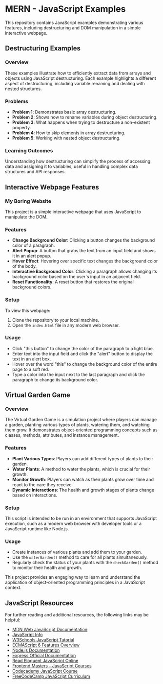 # MERN - JavaScript Examples

This repository contains JavaScript examples demonstrating various features, including destructuring and DOM manipulation in a simple interactive webpage.

## Destructuring Examples

### Overview
These examples illustrate how to efficiently extract data from arrays and objects using JavaScript destructuring. Each example highlights a different aspect of destructuring, including variable renaming and dealing with nested structures.

### Problems
- **Problem 1**: Demonstrates basic array destructuring.
- **Problem 2**: Shows how to rename variables during object destructuring.
- **Problem 3**: What happens when trying to destructure a non-existent property.
- **Problem 4**: How to skip elements in array destructuring.
- **Problem 5**: Working with nested object destructuring.

### Learning Outcomes
Understanding how destructuring can simplify the process of accessing data and assigning it to variables, useful in handling complex data structures and API responses.

## Interactive Webpage Features

### My Boring Website
This project is a simple interactive webpage that uses JavaScript to manipulate the DOM.

### Features
- **Change Background Color**: Clicking a button changes the background color of a paragraph.
- **Alert Popup**: A button that grabs the text from an input field and shows it in an alert popup.
- **Hover Effect**: Hovering over specific text changes the background color of the body.
- **Interactive Background Color**: Clicking a paragraph allows changing its background color based on the user's input in an adjacent field.
- **Reset Functionality**: A reset button that restores the original background colors.

### Setup
To view this webpage:
1. Clone the repository to your local machine.
2. Open the `index.html` file in any modern web browser.

### Usage
- Click "this button" to change the color of the paragraph to a light blue.
- Enter text into the input field and click the "alert" button to display the text in an alert box.
- Hover over the word "this" to change the background color of the entire page to a soft red.
- Type a color into the input next to the last paragraph and click the paragraph to change its background color.

## Virtual Garden Game

### Overview
The Virtual Garden Game is a simulation project where players can manage a garden, planting various types of plants, watering them, and watching them grow. It demonstrates object-oriented programming concepts such as classes, methods, attributes, and instance management.

### Features
- **Plant Various Types**: Players can add different types of plants to their garden.
- **Water Plants**: A method to water the plants, which is crucial for their growth.
- **Monitor Growth**: Players can watch as their plants grow over time and react to the care they receive.
- **Dynamic Interactions**: The health and growth stages of plants change based on interactions.

### Setup
This script is intended to be run in an environment that supports JavaScript execution, such as a modern web browser with developer tools or a JavaScript runtime like Node.js.

### Usage
- Create instances of various plants and add them to your garden.
- Use the `waterGarden()` method to care for all plants simultaneously.
- Regularly check the status of your plants with the `checkGarden()` method to monitor their health and growth.

This project provides an engaging way to learn and understand the application of object-oriented programming principles in a JavaScript context.

## JavaScript Resources

For further reading and additional resources, the following links may be helpful:

- [MDN Web JavaScript Documentation](https://developer.mozilla.org/en-US/docs/Web/JavaScript)
- [JavaScript Info](https://javascript.info/)
- [W3Schools JavaScript Tutorial](https://www.w3schools.com/js/)
- [ECMAScript 6 Features Overview](http://es6-features.org/)
- [Node.js Documentation](https://nodejs.org/en/docs/)
- [Express Official Documentation](http://expressjs.com/)
- [Read Eloquent JavaScript Online](https://eloquentjavascript.net/)
- [Frontend Masters - JavaScript Courses](https://frontendmasters.com/)
- [Codecademy JavaScript Course](https://www.codecademy.com/learn/introduction-to-javascript)
- [FreeCodeCamp JavaScript Curriculum](https://www.freecodecamp.org/learn/javascript-algorithms-and-data-structures/)
